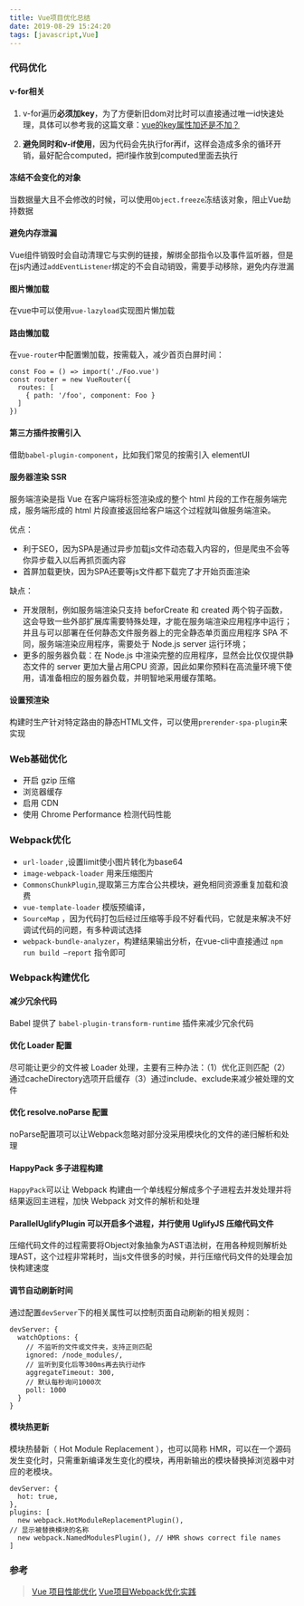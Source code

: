 ```yaml
---
title: Vue项目优化总结
date: 2019-08-29 15:24:20
tags: [javascript,Vue]
---
```


### 代码优化

#### v-for相关
1. v-for遍历**必须加key**，为了方便新旧dom对比时可以直接通过唯一id快速处理，具体可以参考我的这篇文章：[vue的key属性加还是不加？](http://www.duhonghui.top/#/vue%E7%9A%84key%E5%B1%9E%E6%80%A7%E5%8A%A0%E8%BF%98%E6%98%AF%E4%B8%8D%E5%8A%A0)

2. **避免同时和v-if使用**，因为代码会先执行for再if，这样会造成多余的循环开销，最好配合computed，把if操作放到computed里面去执行

#### 冻结不会变化的对象
当数据量大且不会修改的时候，可以使用`Object.freeze`冻结该对象，阻止Vue劫持数据

#### 避免内存泄漏
Vue组件销毁时会自动清理它与实例的链接，解绑全部指令以及事件监听器，但是在js内通过`addEventListener`绑定的不会自动销毁，需要手动移除，避免内存泄漏

#### 图片懒加载
在vue中可以使用`vue-lazyload`实现图片懒加载

#### 路由懒加载
在`vue-router`中配置懒加载，按需载入，减少首页白屏时间：
```
const Foo = () => import('./Foo.vue')
const router = new VueRouter({
  routes: [
    { path: '/foo', component: Foo }
  ]
})
```

#### 第三方插件按需引入
借助`babel-plugin-component`，比如我们常见的按需引入 elementUI

#### 服务器渲染 SSR
服务端渲染是指 Vue 在客户端将标签渲染成的整个 html 片段的工作在服务端完成，服务端形成的 html 片段直接返回给客户端这个过程就叫做服务端渲染。

优点：

* 利于SEO，因为SPA是通过异步加载js文件动态载入内容的，但是爬虫不会等你异步载入以后再抓页面内容
* 首屏加载更快，因为SPA还要等js文件都下载完了才开始页面渲染

缺点：

* 开发限制，例如服务端渲染只支持 beforCreate 和 created 两个钩子函数，这会导致一些外部扩展库需要特殊处理，才能在服务端渲染应用程序中运行；并且与可以部署在任何静态文件服务器上的完全静态单页面应用程序 SPA 不同，服务端渲染应用程序，需要处于 Node.js server 运行环境；
* 更多的服务器负载：在 Node.js 中渲染完整的应用程序，显然会比仅仅提供静态文件的 server 更加大量占用CPU 资源，因此如果你预料在高流量环境下使用，请准备相应的服务器负载，并明智地采用缓存策略。

#### 设置预渲染
构建时生产针对特定路由的静态HTML文件，可以使用`prerender-spa-plugin`来实现


### Web基础优化

* 开启 gzip 压缩
* 浏览器缓存
* 启用 CDN
* 使用 Chrome Performance 检测代码性能

### Webpack优化

* `url-loader` ,设置limit使小图片转化为base64
* `image-webpack-loader` 用来压缩图片
* `CommonsChunkPlugin`,提取第三方库合公共模块，避免相同资源重复加载和浪费
* `vue-template-loader`  模版预编译，
* `SourceMap` ，因为代码打包后经过压缩等手段不好看代码，它就是来解决不好调试代码的问题，有多种调试选择
* `webpack-bundle-analyzer`，构建结果输出分析，在vue-cli中直接通过 `npm run build —report` 指令即可


### Webpack构建优化

#### 减少冗余代码
Babel 提供了 `babel-plugin-transform-runtime` 插件来减少冗余代码

#### 优化 Loader 配置
尽可能让更少的文件被 Loader 处理，主要有三种办法：（1）优化正则匹配（2）通过cacheDirectory选项开启缓存（3）通过include、exclude来减少被处理的文件

#### 优化 resolve.noParse 配置
noParse配置项可以让Webpack忽略对部分没采用模块化的文件的递归解析和处理

#### HappyPack 多子进程构建
`HappyPack`可以让 Webpack 构建由一个单线程分解成多个子进程去并发处理并将结果返回主进程，加快 Webpack 对文件的解析和处理

#### ParallelUglifyPlugin 可以开启多个进程，并行使用 UglifyJS 压缩代码文件
压缩代码文件的过程需要将Object对象抽象为AST语法树，在用各种规则解析处理AST，这个过程非常耗时，当js文件很多的时候，并行压缩代码文件的处理会加快构建速度

#### 调节自动刷新时间
通过配置`devServer`下的相关属性可以控制页面自动刷新的相关规则：
```
devServer: {
  watchOptions: {
    // 不监听的文件或文件夹，支持正则匹配
    ignored: /node_modules/,
    // 监听到变化后等300ms再去执行动作
    aggregateTimeout: 300,
    // 默认每秒询问1000次
    poll: 1000
  }
}
```

#### 模块热更新

模块热替新（ Hot Module Replacement ），也可以简称 HMR，可以在一个源码发生变化时，只需重新编译发生变化的模块，再用新输出的模块替换掉浏览器中对应的老模块。
```
devServer: {
  hot: true,
},
plugins: [
  new webpack.HotModuleReplacementPlugin(),
// 显示被替换模块的名称
  new webpack.NamedModulesPlugin(), // HMR shows correct file names
]
```



### 参考
>[Vue 项目性能优化](https://juejin.im/post/5d548b83f265da03ab42471d)
[Vue项目Webpack优化实践](https://juejin.im/post/5c1fa158f265da613c09cb36)